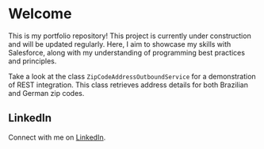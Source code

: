 # Welcome

This is my portfolio repository! This project is currently under construction and will be updated regularly. Here, I aim to showcase my skills with Salesforce, along with my understanding of programming best practices and principles.  

Take a look at the class `ZipCodeAddressOutboundService` for a demonstration of REST integration. This class retrieves address details for both Brazilian and German zip codes.

## LinkedIn

Connect with me on [LinkedIn](https://www.linkedin.com/in/sergiolenoo/).  

